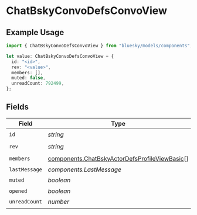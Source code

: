 # ChatBskyConvoDefsConvoView

## Example Usage

```typescript
import { ChatBskyConvoDefsConvoView } from "bluesky/models/components";

let value: ChatBskyConvoDefsConvoView = {
  id: "<id>",
  rev: "<value>",
  members: [],
  muted: false,
  unreadCount: 792499,
};
```

## Fields

| Field                                                                                                          | Type                                                                                                           | Required                                                                                                       | Description                                                                                                    |
| -------------------------------------------------------------------------------------------------------------- | -------------------------------------------------------------------------------------------------------------- | -------------------------------------------------------------------------------------------------------------- | -------------------------------------------------------------------------------------------------------------- |
| `id`                                                                                                           | *string*                                                                                                       | :heavy_check_mark:                                                                                             | N/A                                                                                                            |
| `rev`                                                                                                          | *string*                                                                                                       | :heavy_check_mark:                                                                                             | N/A                                                                                                            |
| `members`                                                                                                      | [components.ChatBskyActorDefsProfileViewBasic](../../models/components/chatbskyactordefsprofileviewbasic.md)[] | :heavy_check_mark:                                                                                             | N/A                                                                                                            |
| `lastMessage`                                                                                                  | *components.LastMessage*                                                                                       | :heavy_minus_sign:                                                                                             | N/A                                                                                                            |
| `muted`                                                                                                        | *boolean*                                                                                                      | :heavy_check_mark:                                                                                             | N/A                                                                                                            |
| `opened`                                                                                                       | *boolean*                                                                                                      | :heavy_minus_sign:                                                                                             | N/A                                                                                                            |
| `unreadCount`                                                                                                  | *number*                                                                                                       | :heavy_check_mark:                                                                                             | N/A                                                                                                            |